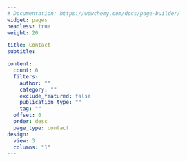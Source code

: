 ```yaml
---
# Documentation: https://wowchemy.com/docs/page-builder/
widget: pages
headless: true
weight: 20

title: Contact
subtitle:

content:
  count: 6
  filters:
    author: ""
    category: ""
    exclude_featured: false
    publication_type: ""
    tag: ""
  offset: 0
  order: desc
  page_type: contact
design:
  view: 3
  columns: "1"
---
```

